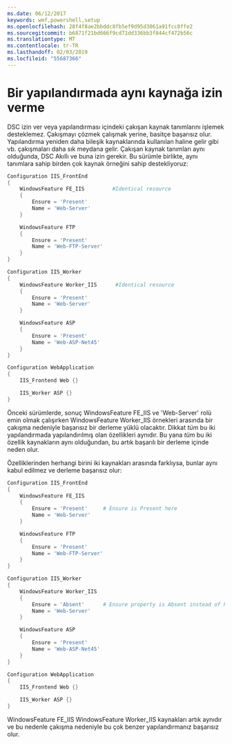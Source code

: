 ```yaml
---
ms.date: 06/12/2017
keywords: wmf,powershell,setup
ms.openlocfilehash: 28f4f8ae2bbddc8fb5ef9d95d3061a91fcc8ffe2
ms.sourcegitcommit: b6871f21bd666f9cd71dd336bb3f844cf472b56c
ms.translationtype: MT
ms.contentlocale: tr-TR
ms.lasthandoff: 02/03/2019
ms.locfileid: "55687366"
---
```

# <a name="allowing-for-identical-duplicate-resources-in-a-configuration"></a>Bir yapılandırmada aynı kaynağa izin verme

DSC izin ver veya yapılandırması içindeki çakışan kaynak tanımlarını işlemek desteklemez. Çakışmayı çözmek çalışmak yerine, basitçe başarısız olur. Yapılandırma yeniden daha bileşik kaynaklarında kullanılan haline gelir gibi vb. çakışmaları daha sık meydana gelir. Çakışan kaynak tanımları aynı olduğunda, DSC Akıllı ve buna izin gerekir. Bu sürümle birlikte, aynı tanımlara sahip birden çok kaynak örneğini sahip destekliyoruz:

```powershell
Configuration IIS_FrontEnd
{
    WindowsFeature FE_IIS         #Identical resource
    {
        Ensure = 'Present'
        Name = 'Web-Server'
    }

    WindowsFeature FTP
    {
        Ensure = 'Present'
        Name = 'Web-FTP-Server'
    }
}

Configuration IIS_Worker
{
    WindowsFeature Worker_IIS      #Identical resource
    {
        Ensure = 'Present'
        Name = 'Web-Server'
    }

    WindowsFeature ASP
    {
        Ensure = 'Present'
        Name = 'Web-ASP-Net45'
    }
}

Configuration WebApplication
{
    IIS_Frontend Web {}

    IIS_Worker ASP {}
}
```

Önceki sürümlerde, sonuç WindowsFeature FE_IIS ve 'Web-Server' rolü emin olmak çalışırken WindowsFeature Worker_IIS örnekleri arasında bir çakışma nedeniyle başarısız bir derleme yüklü olacaktır. Dikkat *tüm* bu iki yapılandırmada yapılandırılmış olan özellikleri aynıdır. Bu yana *tüm* bu iki özellik kaynakların aynı olduğundan, bu artık başarılı bir derleme içinde neden olur.

Özelliklerinden herhangi birini iki kaynakları arasında farklıysa, bunlar aynı kabul edilmez ve derleme başarısız olur:

```powershell
Configuration IIS_FrontEnd
{
    WindowsFeature FE_IIS
    {
        Ensure = 'Present'     # Ensure is Present here
        Name = 'Web-Server'
    }

    WindowsFeature FTP
    {
        Ensure = 'Present'
        Name = 'Web-FTP-Server'
    }
}

Configuration IIS_Worker
{
    WindowsFeature Worker_IIS
    {
        Ensure = 'Absent'      # Ensure property is Absent instead of Present
        Name = 'Web-Server'
    }

    WindowsFeature ASP
    {
        Ensure = 'Present'
        Name = 'Web-ASP-Net45'
    }
}

Configuration WebApplication
{
    IIS_Frontend Web {}

    IIS_Worker ASP {}
}
```

WindowsFeature FE_IIS WindowsFeature Worker_IIS kaynakları artık aynıdır ve bu nedenle çakışma nedeniyle bu çok benzer yapılandırmanız başarısız olur.
